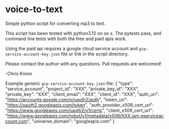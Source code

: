 # voice-to-text
Simple python script for converting mp3 to text.

This script has been tested with python3.12 on os x. The pytests pass, and command line tests with both the free and paid apis work.

Using the paid api requires a google cloud service account and `gcp-service-account-key.json` file or link in the script directory.

Please contact the author with any questions. Pull requests are welcomed!

-Chris Krenn

Example generic `gcp-service-account-key.json` file:
{
  "type": "service_account",
  "project_id": "XXX",
  "private_key_id": "XXX",
  "private_key": "XXX",
  "client_email": "XXX",
  "client_id": "XXX",
  "auth_uri": "https://accounts.google.com/o/oauth2/auth",
  "token_uri": "https://oauth2.googleapis.com/token",
  "auth_provider_x509_cert_url": "https://www.googleapis.com/oauth2/v1/certs",
  "client_x509_cert_url": "https://www.googleapis.com/robot/v1/metadata/x509/XXX.iam.gserviceaccount.com",
  "universe_domain": "googleapis.com"
}
